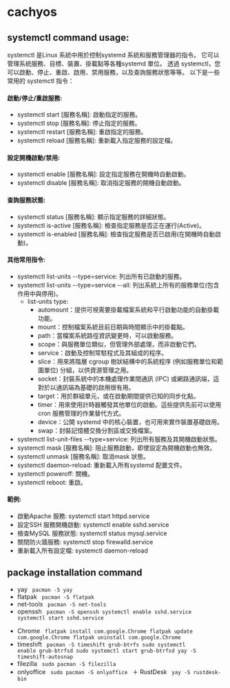# cachyos
## systemctl command usage:
systemctl 是Linux 系統中用於控制systemd 系統和服務管理器的指令。 它可以管理系統服務、目標、裝置、掛載點等各種systemd 單位。 透過 systemctl，您可以啟動、停止、重啟、啟用、禁用服務，以及查詢服務狀態等等。
以下是一些常用的 systemctl 指令：
#### 啟動/停止/重啟服務:
+ systemctl start [服務名稱]: 啟動指定的服務。
+ systemctl stop [服務名稱]: 停止指定的服務。
+ systemctl restart [服務名稱]: 重啟指定的服務。
+ systemctl reload [服務名稱]: 重新載入指定服務的設定檔。

#### 設定開機啟動/禁用:
+ systemctl enable [服務名稱]: 設定指定服務在開機時自動啟動。
+ systemctl disable [服務名稱]: 取消指定服務的開機自動啟動。
#### 查詢服務狀態:
+ systemctl status [服務名稱]: 顯示指定服務的詳細狀態。
+ systemctl is-active [服務名稱]: 檢查指定服務是否正在運行(Active)。
+ systemctl is-enabled [服務名稱]: 檢查指定服務是否已啟用(在開機時自動啟動)。
#### 其他常用指令:
+ systemctl list-units --type=service: 列出所有已啟動的服務。
+ systemctl list-units --type=service --all: 列出系統上所有的服務單位(包含作用中與停用)。
  - list-units type:
     - automount：提供可視需要掛載檔案系統和平行啟動功能的自動掛載功能。
     - mount：控制檔案系統目前日期與時間顯示中的掛載點。
     - path：當檔案系統路徑資訊變更時，可以啟動服務。
     - scope：與服務單位類似，但管理外部處理，而非啟動它們。
     - service：啟動及控制常駐程式及其組成的程序。
     - slice：用來將階層 cgroup 樹狀結構中的系統程序 (例如服務單位和範圍單位) 分組，以供資源管理之用。
     - socket：封裝系統中的本機處理作業間通訊 (IPC) 或網路通訊端，這對於以通訊端為基礎的啟用很有用。
     - target：用於群組單元，或在啟動期間提供已知的同步化點。
     - timer：用來使用計時器觸發其他單位的啟動。這些提供先前可以使用 cron 服務管理的作業替代方式。
     - device：公開 systemd 中的核心裝置，也可用來實作裝置基礎啟用。
     - swap：封裝記憶體交換分割區或交換檔案。
+ systemctl list-unit-files --type=service: 列出所有服務及其開機啟動狀態。
+ systemctl mask [服務名稱]: 阻止服務啟動，即使設定為開機啟動也無效。
+ systemctl unmask [服務名稱]: 取消mask 狀態。
+ systemctl daemon-reload: 重新載入所有systemd 配置文件。
+ systemctl poweroff: 關機。
+ systemctl reboot: 重啟。 
#### 範例:
+ 啟動Apache 服務: systemctl start httpd.service
+ 設定SSH 服務開機啟動: systemctl enable sshd.service
+ 檢查MySQL 服務狀態: systemctl status mysql.service
+ 關閉防火牆服務: systemctl stop firewalld.service
+ 重新載入所有設定檔: systemctl daemon-reload

## package installation command
+ yay
  <code>
  pacman -S yay
  </code>
+ flatpak
  <code>
  pacman -S flatpak
  </code>
+ net-tools
  <code>
  pacman -S net-tools</code>
+ openssh
  <code>
  pacman -S openssh
  systemctl enable sshd.service
  systemctl start  sshd.service        
  </code>
+ Chrome
  <code>
  flatpak install com.google.Chrome
  flatpak update  com.google.Chrome
  flatpak uninstall com.google.Chrome
  </code>
+ timeshift
  <code>
  pacman -S timeshift grub-btrfs
  sudo systemctl enable grub-btrfsd
  sudo systemctl start grub-btrfsd
  yay -S timeshift-autosnap
  </code>
+ filezilla
  <code>
  sudo pacman -S filezilla
  </code>
+ onlyoffice
  <code>
  sudo pacman -S onlyoffice
  </code>
＋ RustDesk
  <code>
  yay -S rustdesk-bin
  </code>
